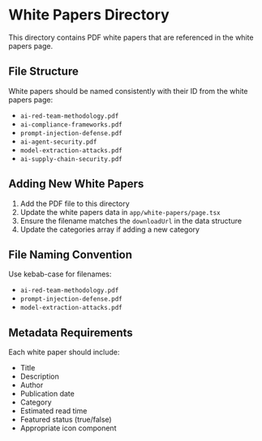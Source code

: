 # White Papers Directory

This directory contains PDF white papers that are referenced in the white papers page.

## File Structure

White papers should be named consistently with their ID from the white papers page:

- `ai-red-team-methodology.pdf`
- `ai-compliance-frameworks.pdf`
- `prompt-injection-defense.pdf`
- `ai-agent-security.pdf`
- `model-extraction-attacks.pdf`
- `ai-supply-chain-security.pdf`

## Adding New White Papers

1. Add the PDF file to this directory
2. Update the white papers data in `app/white-papers/page.tsx`
3. Ensure the filename matches the `downloadUrl` in the data structure
4. Update the categories array if adding a new category

## File Naming Convention

Use kebab-case for filenames:
- `ai-red-team-methodology.pdf`
- `prompt-injection-defense.pdf`
- `model-extraction-attacks.pdf`

## Metadata Requirements

Each white paper should include:
- Title
- Description
- Author
- Publication date
- Category
- Estimated read time
- Featured status (true/false)
- Appropriate icon component 